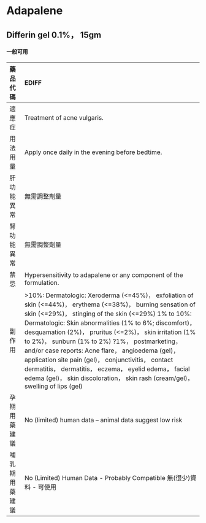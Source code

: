 # Adapalene

## Differin gel 0.1%， 15gm

#### 一般可用

| 藥品代碼       | EDIFF                                                                                                                                                                                                                                                                                                                                                                                                                                                                                                                                                                                             |
|:---------------|:--------------------------------------------------------------------------------------------------------------------------------------------------------------------------------------------------------------------------------------------------------------------------------------------------------------------------------------------------------------------------------------------------------------------------------------------------------------------------------------------------------------------------------------------------------------------------------------------------|
| 適應症         | Treatment of acne vulgaris.                                                                                                                                                                                                                                                                                                                                                                                                                                                                                                                                                                       |
| 用法用量       | Apply once daily in the evening before bedtime.                                                                                                                                                                                                                                                                                                                                                                                                                                                                                                                                                   |
| 肝功能異常     | 無需調整劑量                                                                                                                                                                                                                                                                                                                                                                                                                                                                                                                                                                                      |
| 腎功能異常     | 無需調整劑量                                                                                                                                                                                                                                                                                                                                                                                                                                                                                                                                                                                      |
| 禁忌           | Hypersensitivity to adapalene or any component of the formulation.                                                                                                                                                                                                                                                                                                                                                                                                                                                                                                                                |
| 副作用         | >10%: Dermatologic: Xeroderma (<=45%)， exfoliation of skin (<=44%)， erythema (<=38%)， burning sensation of skin (<=29%)， stinging of the skin (<=29%) 1% to 10%: Dermatologic: Skin abnormalities (1% to 6%; discomfort)， desquamation (2%)， pruritus (<=2%)， skin irritation (1% to 2%)， sunburn (1% to 2%) ?1%， postmarketing， and/or case reports: Acne flare， angioedema (gel)， application site pain (gel)， conjunctivitis， contact dermatitis， dermatitis， eczema， eyelid edema， facial edema (gel)， skin discoloration， skin rash (cream/gel)， swelling of lips (gel) |
| 孕期用藥建議   | No (limited) human data – animal data suggest low risk                                                                                                                                                                                                                                                                                                                                                                                                                                                                                                                                            |
| 哺乳期用藥建議 | No (Limited) Human Data - Probably Compatible 無(很少)資料 - 可使用                                                                                                                                                                                                                                                                                                                                                                                                                                                                                                                               |

